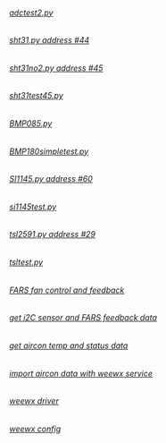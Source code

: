 ###### [adctest2.py](http://bit.ly/2F3H8c7) #
###### [sht31.py address #44](http://bit.ly/2HQSqDt) #
###### [sht31no2.py address #45](http://bit.ly/2HQarlj) #
###### [sht31test45.py](http://bit.ly/2HPAgll) #
###### [BMP085.py](http://bit.ly/2HR7Ffr) #
###### [BMP180simpletest.py](http://bit.ly/2HVXVAZ) #
###### [SI1145.py address #60](http://bit.ly/2HRtJ9R) #
###### [si1145test.py](http://bit.ly/2HTvSli) #
###### [tsl2591.py address #29](http://bit.ly/2HQegqL) #
###### [tsltest.py](http://bit.ly/2HSwBDF) #
###### [FARS fan control and feedback](http://bit.ly/2HPx2yi) #
###### [get i2C sensor and FARS feedback data](http://bit.ly/2HighLe) #
###### [get aircon temp and status data](http://bit.ly/2HRGiSI) #
###### [import aircon data with weewx service](http://bit.ly/2HP9YQk) #
###### [weewx driver](http://bit.ly/2HSOpOP) #
###### [weewx config](http://bit.ly/2IY9tGG) #